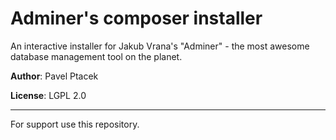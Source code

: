 Adminer's composer installer
============================
An interactive installer for Jakub Vrana's "Adminer" - the most awesome database management tool on the planet.

**Author**: Pavel Ptacek

**License**: LGPL 2.0

----------------------------------------------------------------------------------------------------------------

For support use this repository.